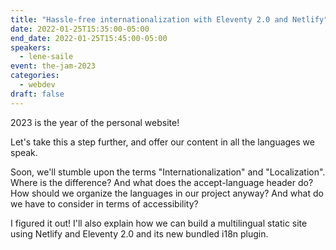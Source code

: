 ```yaml
---
title: "Hassle-free internationalization with Eleventy 2.0 and Netlify"
date: 2022-01-25T15:35:00-05:00
end_date: 2022-01-25T15:45:00-05:00
speakers:
  - lene-saile
event: the-jam-2023
categories:
  - webdev
draft: false
---
```


2023 is the year of the personal website!

Let's take this a step further, and offer our content in all the languages we speak.

Soon, we'll stumble upon the terms "Internationalization" and "Localization". Where is the difference? And what does the accept-language header do? How should we organize the languages in our project anyway? And what do we have to consider in terms of accessibility? 

I figured it out! I'll also explain how we can build a multilingual static site using Netlify and Eleventy 2.0 and its new bundled i18n plugin.
